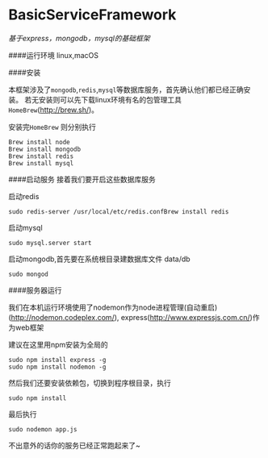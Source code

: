 # BasicServiceFramework
*基于express，mongodb，mysql的基础框架*


####运行环境
linux,macOS

####安装

本框架涉及了`mongodb`,`redis`,`mysql`等数据库服务，首先确认他们都已经正确安装。
若无安装则可以先下载linux环境有名的包管理工具`HomeBrew`(http://brew.sh/)。


安装完`HomeBrew`
则分别执行

```
Brew install node
Brew install mongodb
Brew install redis
Brew install mysql
```

####启动服务
接着我们要开启这些数据库服务


启动redis
```
sudo redis-server /usr/local/etc/redis.confBrew install redis
```


启动mysql
```
sudo mysql.server start
```


启动mongodb,首先要在系统根目录建数据库文件 data/db
```
sudo mongod
```

####服务器运行

我们在本机运行环境使用了nodemon作为node进程管理(自动重启)(http://nodemon.codeplex.com/),
express(http://www.expressjs.com.cn/)作为web框架

建议在这里用npm安装为全局的
```
sudo npm install express -g
sudo npm install nodemon -g
```

然后我们还要安装依赖包，切换到程序根目录，执行
```
sudo npm install
```

最后执行
```
sudo nodemon app.js
```

不出意外的话你的服务已经正常跑起来了~

